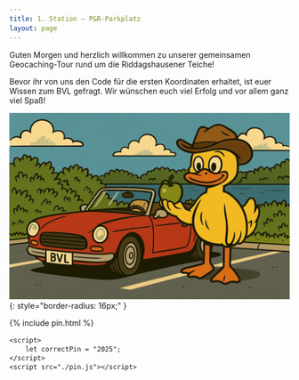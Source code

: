 ```yaml
---
title: 1. Station – P&R-Parkplatz
layout: page
---
```


Guten Morgen und herzlich willkommen zu unserer gemeinsamen Geocaching-Tour rund um die Riddagshausener Teiche!

Bevor ihr von uns den Code für die ersten Koordinaten erhaltet, ist euer Wissen zum BVL gefragt.
Wir wünschen euch viel Erfolg und vor allem ganz viel Spaß!

![Ente auf dem P&R-Parkplatz](images/duck_parkplatz.jpeg){: style="border-radius: 16px;" }

{% include pin.html %}

<html>
    <div id="coordinates" class="text-center" style="display:none">
        <h3>
            <a href="{% include bank_map_link.html %}">Nächste Station</a>
        </h3>
        {% include bank_map.html %}
    </div>

    <script>
        let correctPin = "2025";
    </script>
    <script src="./pin.js"></script>

</html>
